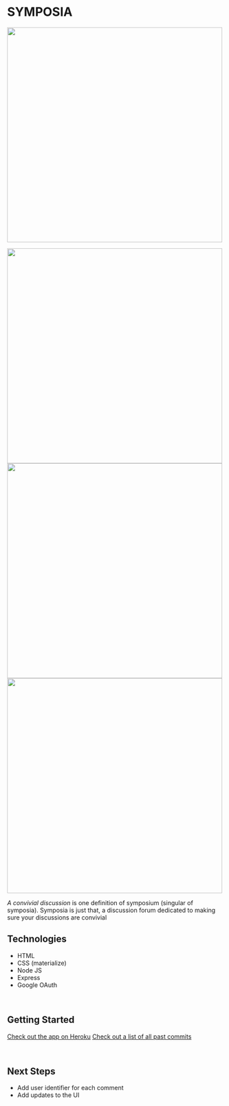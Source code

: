 # SYMPOSIA 

<img src="https://i.imgur.com/UEPv6Mx.png"
     width=500 
/>

<img src="https://i.imgur.com/KSdPNoV.png"
     width=500 
/>
<img src="https://i.imgur.com/jp7F55Z.png"
     width=500 
/>
<img src="https://i.imgur.com/gBwu1pI.png"
     width=500 
/>

 *A convivial discussion* is one definition of symposium (singular of symposia). Symposia is just that, a discussion forum dedicated to making sure your discussions are convivial

## Technologies

- HTML 
- CSS (materialize)
- Node JS
- Express
- Google OAuth

<br>

## Getting Started
[Check out the app on Heroku](https://symposia-app-koa.herokuapp.com)
[Check out a list of all past commits](https://github.com/koashima/symposia-app.git)

<br>

## Next Steps

-  Add user identifier for each comment
-  Add updates to the UI
